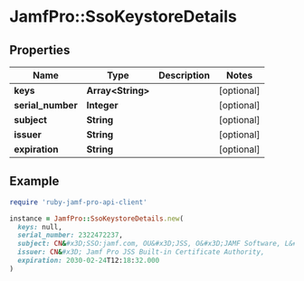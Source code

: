 # JamfPro::SsoKeystoreDetails

## Properties

| Name | Type | Description | Notes |
| ---- | ---- | ----------- | ----- |
| **keys** | **Array&lt;String&gt;** |  | [optional] |
| **serial_number** | **Integer** |  | [optional] |
| **subject** | **String** |  | [optional] |
| **issuer** | **String** |  | [optional] |
| **expiration** | **String** |  | [optional] |

## Example

```ruby
require 'ruby-jamf-pro-api-client'

instance = JamfPro::SsoKeystoreDetails.new(
  keys: null,
  serial_number: 2322472237,
  subject: CN&#x3D;SSO:jamf.com, OU&#x3D;JSS, O&#x3D;JAMF Software, L&#x3D;Minneapolis, ST&#x3D;MN, C&#x3D;US,
  issuer: CN&#x3D; Jamf Pro JSS Built-in Certificate Authority,
  expiration: 2030-02-24T12:18:32.000
)
```

